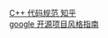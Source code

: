 [C++ 代码规范 知乎](https://zhuanlan.zhihu.com/p/161401170)  
[google 开源项目风格指南](https://zh-google-styleguide.readthedocs.io/en/latest/google-cpp-styleguide/contents/)
